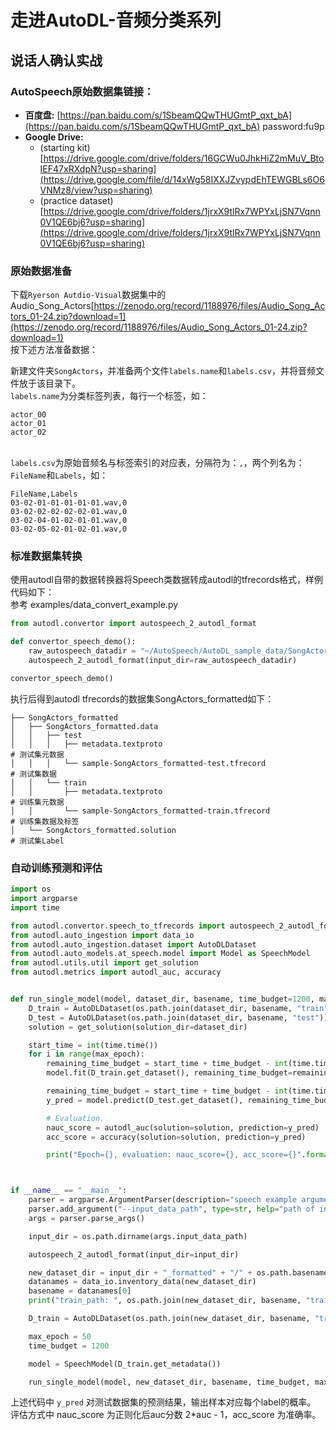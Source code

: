 # 走进AutoDL-音频分类系列

## 说话人确认实战

### AutoSpeech原始数据集链接：

- **百度盘:** [https://pan.baidu.com/s/1SbeamQQwTHUGmtP_qxt_bA](https://pan.baidu.com/s/1SbeamQQwTHUGmtP_qxt_bA) password:fu9p
- **Google Drive:**
  - (starting kit) [https://drive.google.com/drive/folders/16GCWu0JhkHiZ2mMuV_BtoIEF47xRXdpN?usp=sharing](https://drive.google.com/file/d/14xWg58IXXJZvypdEhTEWGBLs6O6VNMz8/view?usp=sharing)
  - (practice dataset) [https://drive.google.com/drive/folders/1jrxX9tlRx7WPYxLjSN7Vqnn0V1QE6bj6?usp=sharing](https://drive.google.com/drive/folders/1jrxX9tlRx7WPYxLjSN7Vqnn0V1QE6bj6?usp=sharing)

### 原始数据准备
下载`Ryerson Autdio-Visual`数据集中的Audio_Song_Actors[https://zenodo.org/record/1188976/files/Audio_Song_Actors_01-24.zip?download=1](https://zenodo.org/record/1188976/files/Audio_Song_Actors_01-24.zip?download=1)  
按下述方法准备数据：  

新建文件夹`SongActors`，并准备两个文件`labels.name`和`labels.csv`，并将音频文件放于该目录下。<br />`labels.name`为分类标签列表，每行一个标签，如：<br />

```
actor_00
actor_01
actor_02
```

<br />`labels.csv`为原始音频名与标签索引的对应表，分隔符为：`,`，两个列名为：`FileName`和`Labels`，如：<br />

```
FileName,Labels
03-02-01-01-01-01-01.wav,0
03-02-02-02-02-02-01.wav,0
03-02-04-01-02-01-01.wav,0
03-02-05-02-01-02-01.wav,0
```


### 标准数据集转换
使用autodl自带的数据转换器将Speech类数据转成autodl的tfrecords格式，样例代码如下：<br />参考 examples/data_convert_example.py

```python
from autodl.convertor import autospeech_2_autodl_format

def convertor_speech_demo():
    raw_autospeech_datadir = "~/AutoSpeech/AutoDL_sample_data/SongActors/"
    autospeech_2_autodl_format(input_dir=raw_autospeech_datadir)

convertor_speech_demo()    
```

执行后得到autodl tfrecords的数据集SongActors_formatted如下：
```
├── SongActors_formatted
│   ├── SongActors_formatted.data
│   │   ├── test
│   │   │   ├── metadata.textproto												# 测试集元数据
│   │   │   └── sample-SongActors_formatted-test.tfrecord			            # 测试集数据
│   │   └── train
│   │       ├── metadata.textproto												# 训练集元数据
│   │       └── sample-SongActors_formatted-train.tfrecord		                # 训练集数据及标签
│   └── SongActors_formatted.solution											# 测试集Label
```

### 自动训练预测和评估
```python
import os
import argparse
import time

from autodl.convertor.speech_to_tfrecords import autospeech_2_autodl_format
from autodl.auto_ingestion import data_io
from autodl.auto_ingestion.dataset import AutoDLDataset
from autodl.auto_models.at_speech.model import Model as SpeechModel
from autodl.utils.util import get_solution
from autodl.metrics import autodl_auc, accuracy


def run_single_model(model, dataset_dir, basename, time_budget=1200, max_epoch=50):
    D_train = AutoDLDataset(os.path.join(dataset_dir, basename, "train"))
    D_test = AutoDLDataset(os.path.join(dataset_dir, basename, "test"))
    solution = get_solution(solution_dir=dataset_dir)

    start_time = int(time.time())
    for i in range(max_epoch):
        remaining_time_budget = start_time + time_budget - int(time.time())
        model.fit(D_train.get_dataset(), remaining_time_budget=remaining_time_budget)

        remaining_time_budget = start_time + time_budget - int(time.time())
        y_pred = model.predict(D_test.get_dataset(), remaining_time_budget=remaining_time_budget)

        # Evaluation.
        nauc_score = autodl_auc(solution=solution, prediction=y_pred)
        acc_score = accuracy(solution=solution, prediction=y_pred)

        print("Epoch={}, evaluation: nauc_score={}, acc_score={}".format(i, nauc_score, acc_score))



if __name__ == "__main__":
    parser = argparse.ArgumentParser(description="speech example arguments")
    parser.add_argument("--input_data_path", type=str, help="path of input data")
    args = parser.parse_args()

    input_dir = os.path.dirname(args.input_data_path)

    autospeech_2_autodl_format(input_dir=input_dir)

    new_dataset_dir = input_dir + "_formatted" + "/" + os.path.basename(input_dir)
    datanames = data_io.inventory_data(new_dataset_dir)
    basename = datanames[0]
    print("train_path: ", os.path.join(new_dataset_dir, basename, "train"))

    D_train = AutoDLDataset(os.path.join(new_dataset_dir, basename, "train"))

    max_epoch = 50
    time_budget = 1200

    model = SpeechModel(D_train.get_metadata())

    run_single_model(model, new_dataset_dir, basename, time_budget, max_epoch)

```
上述代码中 `y_pred` 对测试数据集的预测结果，输出样本对应每个label的概率。<br />评估方式中 nauc_score 为正则化后auc分数 2*auc - 1，acc_score 为准确率。<br />



